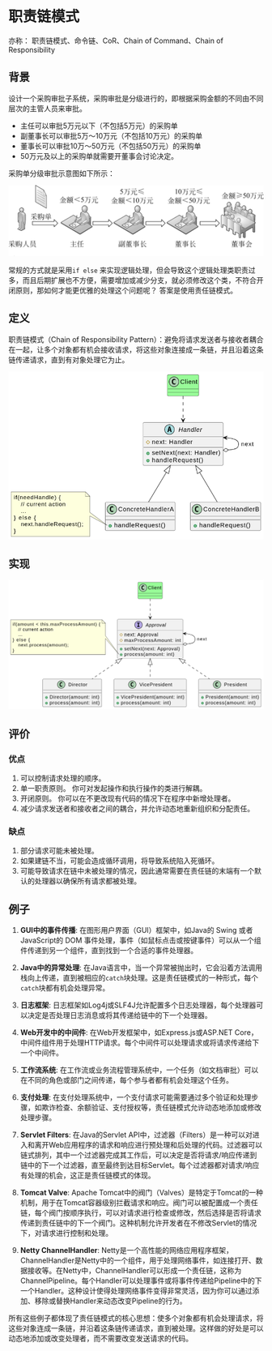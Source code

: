 # 职责链模式

亦称： 职责链模式、命令链、CoR、Chain of Command、Chain of Responsibility

## 背景

设计一个采购审批子系统，采购审批是分级进行的，即根据采购金额的不同由不同层次的主管人员来审批。

- 主任可以审批5万元以下（不包括5万元）的采购单
- 副董事长可以审批5万～10万元（不包括10万元）的采购单
- 董事长可以审批10万～50万元（不包括50万元）的采购单
- 50万元及以上的采购单就需要开董事会讨论决定。

采购单分级审批示意图如下所示：

![审批](../img/appral.png)

常规的方式就是采用`if else` 来实现逻辑处理，但会导致这个逻辑处理类职责过多，而且后期扩展也不方便，需要增加或减少分支，就必须修改这个类，不符合开闭原则，那如何才能更优雅的处理这个问题呢？ 答案是使用责任链模式。

## 定义

职责链模式（Chain of Responsibility Pattern）：避免将请求发送者与接收者耦合在一起，让多个对象都有机会接收请求，将这些对象连接成一条链，并且沿着这条链传递请求，直到有对象处理它为止。

![职责链模式](./img/image.png)

## 实现

![职责链模式例子](./img/image-1.png)

## 评价

### 优点

1. 可以控制请求处理的顺序。
2. 单一职责原则。 你可对发起操作和执行操作的类进行解耦。
3. 开闭原则。 你可以在不更改现有代码的情况下在程序中新增处理者。
4. 减少请求发送者和接收者之间的耦合，并允许动态地重新组织和分配责任。

### 缺点

1. 部分请求可能未被处理。
2. 如果建链不当，可能会造成循环调用，将导致系统陷入死循环。
3. 可能导致请求在链中未被处理的情况，因此通常需要在责任链的末端有一个默认的处理器以确保所有请求都被处理。

## 例子

1. **GUI中的事件传播**:
   在图形用户界面（GUI）框架中，如Java的 Swing 或者 JavaScript的 DOM 事件处理，事件（如鼠标点击或按键事件）可以从一个组件传递到另一个组件，直到找到一个合适的事件处理器。

2. **Java中的异常处理**:
   在Java语言中，当一个异常被抛出时，它会沿着方法调用栈向上传递，直到被相应的`catch`块处理。这是责任链模式的一种形式，每个`catch`块都有机会处理异常。

3. **日志框架**:
   日志框架如Log4j或SLF4J允许配置多个日志处理器，每个处理器可以决定是否处理日志消息或将其传递给链中的下一个处理器。

4. **Web开发中的中间件**:
   在Web开发框架中，如Express.js或ASP.NET Core，中间件组件用于处理HTTP请求。每个中间件可以处理请求或将请求传递给下一个中间件。

5. **工作流系统**:
   在工作流或业务流程管理系统中，一个任务（如文档审批）可以在不同的角色或部门之间传递，每个参与者都有机会处理这个任务。

6. **支付处理**:
   在支付处理系统中，一个支付请求可能需要通过多个验证和处理步骤，如欺诈检查、余额验证、支付授权等，责任链模式允许动态地添加或修改处理步骤。

7. **Servlet Filters**:
   在Java的Servlet API中，过滤器（Filters）是一种可以对进入和离开Web应用程序的请求和响应进行预处理和后处理的代码。过滤器可以链式排列，其中一个过滤器完成其工作后，可以决定是否将请求/响应传递到链中的下一个过滤器，直至最终到达目标Servlet。每个过滤器都对请求/响应有处理的机会，这正是责任链模式的体现。

8. **Tomcat Valve**:
   Apache Tomcat中的阀门（Valves）是特定于Tomcat的一种机制，用于在Tomcat容器级别拦截请求和响应。阀门可以被配置成一个责任链，每个阀门按顺序执行，可以对请求进行检查或修改，然后选择是否将请求传递到责任链中的下一个阀门。这种机制允许开发者在不修改Servlet的情况下，对请求进行控制和处理。

9. **Netty ChannelHandler**:
   Netty是一个高性能的网络应用程序框架，ChannelHandler是Netty中的一个组件，用于处理网络事件，如连接打开、数据接收等。在Netty中，ChannelHandler可以形成一个责任链，这称为ChannelPipeline。每个Handler可以处理事件或将事件传递给Pipeline中的下一个Handler。这种设计使得处理网络事件变得非常灵活，因为你可以通过添加、移除或替换Handler来动态改变Pipeline的行为。

所有这些例子都体现了责任链模式的核心思想：使多个对象都有机会处理请求，将这些对象连成一条链，并沿着这条链传递请求，直到被处理。这样做的好处是可以动态地添加或改变处理者，而不需要改变发送请求的代码。
